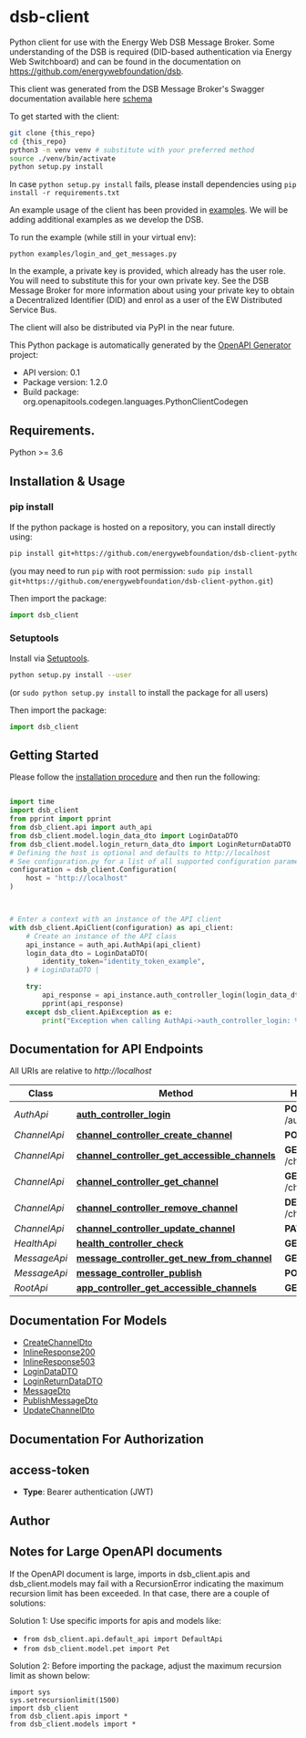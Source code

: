 # dsb-client
Python client for use with the Energy Web DSB Message Broker. Some understanding
of the DSB is required (DID-based authentication via Energy Web Switchboard) and
can be found in the documentation on https://github.com/energywebfoundation/dsb.

This client was generated from the DSB Message Broker's Swagger documentation available here [schema](https://github.com/energywebfoundation/dsb/blob/master/specs/schema.yaml)

To get started with the client:
```sh
git clone {this_repo}
cd {this_repo}
python3 -m venv venv # substitute with your preferred method
source ./venv/bin/activate
python setup.py install
```

In case `python setup.py install` fails, please install dependencies using `pip install -r requirements.txt`

An example usage of the client has been provided in [examples](./examples). We
will be adding additional examples as we develop the DSB.

To run the example (while still in your virtual env):
```
python examples/login_and_get_messages.py
```

In the example, a private key is provided, which already has the user role. You
will need to substitute this for your own private key. See the DSB Message Broker
for more information about using your private key to obtain a Decentralized
Identifier (DID) and enrol as a user of the EW Distributed Service Bus.

The client will also be distributed via PyPI in the near future.

This Python package is automatically generated by the [OpenAPI Generator](https://openapi-generator.tech) project:

- API version: 0.1
- Package version: 1.2.0
- Build package: org.openapitools.codegen.languages.PythonClientCodegen

## Requirements.

Python >= 3.6

## Installation & Usage
### pip install

If the python package is hosted on a repository, you can install directly using:

```sh
pip install git+https://github.com/energywebfoundation/dsb-client-python.git
```
(you may need to run `pip` with root permission: `sudo pip install git+https://github.com/energywebfoundation/dsb-client-python.git`)

Then import the package:
```python
import dsb_client
```

### Setuptools

Install via [Setuptools](http://pypi.python.org/pypi/setuptools).

```sh
python setup.py install --user
```
(or `sudo python setup.py install` to install the package for all users)

Then import the package:
```python
import dsb_client
```

## Getting Started

Please follow the [installation procedure](#installation--usage) and then run the following:

```python

import time
import dsb_client
from pprint import pprint
from dsb_client.api import auth_api
from dsb_client.model.login_data_dto import LoginDataDTO
from dsb_client.model.login_return_data_dto import LoginReturnDataDTO
# Defining the host is optional and defaults to http://localhost
# See configuration.py for a list of all supported configuration parameters.
configuration = dsb_client.Configuration(
    host = "http://localhost"
)



# Enter a context with an instance of the API client
with dsb_client.ApiClient(configuration) as api_client:
    # Create an instance of the API class
    api_instance = auth_api.AuthApi(api_client)
    login_data_dto = LoginDataDTO(
        identity_token="identity_token_example",
    ) # LoginDataDTO | 

    try:
        api_response = api_instance.auth_controller_login(login_data_dto)
        pprint(api_response)
    except dsb_client.ApiException as e:
        print("Exception when calling AuthApi->auth_controller_login: %s\n" % e)
```

## Documentation for API Endpoints

All URIs are relative to *http://localhost*

Class | Method | HTTP request | Description
------------ | ------------- | ------------- | -------------
*AuthApi* | [**auth_controller_login**](docs/AuthApi.md#auth_controller_login) | **POST** /auth/login | 
*ChannelApi* | [**channel_controller_create_channel**](docs/ChannelApi.md#channel_controller_create_channel) | **POST** /channel | 
*ChannelApi* | [**channel_controller_get_accessible_channels**](docs/ChannelApi.md#channel_controller_get_accessible_channels) | **GET** /channel/pubsub | 
*ChannelApi* | [**channel_controller_get_channel**](docs/ChannelApi.md#channel_controller_get_channel) | **GET** /channel/{fqcn} | 
*ChannelApi* | [**channel_controller_remove_channel**](docs/ChannelApi.md#channel_controller_remove_channel) | **DELETE** /channel/{fqcn} | 
*ChannelApi* | [**channel_controller_update_channel**](docs/ChannelApi.md#channel_controller_update_channel) | **PATCH** /channel | 
*HealthApi* | [**health_controller_check**](docs/HealthApi.md#health_controller_check) | **GET** /health | 
*MessageApi* | [**message_controller_get_new_from_channel**](docs/MessageApi.md#message_controller_get_new_from_channel) | **GET** /message | 
*MessageApi* | [**message_controller_publish**](docs/MessageApi.md#message_controller_publish) | **POST** /message | 
*RootApi* | [**app_controller_get_accessible_channels**](docs/RootApi.md#app_controller_get_accessible_channels) | **GET** / | 


## Documentation For Models

 - [CreateChannelDto](docs/CreateChannelDto.md)
 - [InlineResponse200](docs/InlineResponse200.md)
 - [InlineResponse503](docs/InlineResponse503.md)
 - [LoginDataDTO](docs/LoginDataDTO.md)
 - [LoginReturnDataDTO](docs/LoginReturnDataDTO.md)
 - [MessageDto](docs/MessageDto.md)
 - [PublishMessageDto](docs/PublishMessageDto.md)
 - [UpdateChannelDto](docs/UpdateChannelDto.md)


## Documentation For Authorization


## access-token

- **Type**: Bearer authentication (JWT)


## Author




## Notes for Large OpenAPI documents
If the OpenAPI document is large, imports in dsb_client.apis and dsb_client.models may fail with a
RecursionError indicating the maximum recursion limit has been exceeded. In that case, there are a couple of solutions:

Solution 1:
Use specific imports for apis and models like:
- `from dsb_client.api.default_api import DefaultApi`
- `from dsb_client.model.pet import Pet`

Solution 2:
Before importing the package, adjust the maximum recursion limit as shown below:
```
import sys
sys.setrecursionlimit(1500)
import dsb_client
from dsb_client.apis import *
from dsb_client.models import *
```

